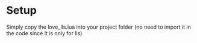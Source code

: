 # Setup
Simply copy the love_lls.lua into your project folder (no need to import it in the code since it is only for lls)
